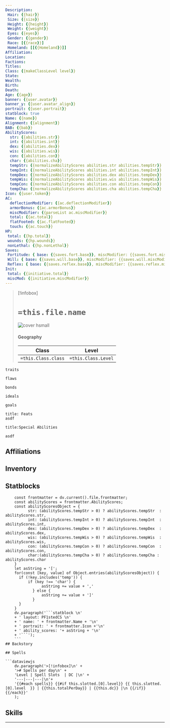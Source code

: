 ```yaml
---
Description:
 Hair: {{hair}}
 Size: {{size}}
 Height: {{height}}
 Weight: {{weight}}
 Eyes: {{eyes}}
 Gender: {{gender}}
 Race: [{{race}}]
 Homeland: [[{{Homeland}}]]
Affiliation: 
Location: 
Factions: 
Titles: 
Class: {{makeClassLevel level}}
State: 
Wealth: 
Birth: 
Death: 
Age: {{age}} 
banner: {{user.avatar}} 
banner_y: {{user.avatar_align}}
portrait: {{user.portrait}}
statblock: true
Name: {{name}}
Alignment: {{alignment}}
BAB: {{bab}} 
AbilityScores:
  str: {{abilities.str}}
  int: {{abilities.int}}
  dex: {{abilities.dex}}
  wis: {{abilities.wis}}
  con: {{abilities.con}}
  char: {{abilities.cha}}
  tempStr: {{normalizeAbilityScores abilities.str abilities.tempStr}}
  tempInt: {{normalizeAbilityScores abilities.int abilities.tempInt}}
  tempDex: {{normalizeAbilityScores abilities.dex abilities.tempDex}}
  tempWis: {{normalizeAbilityScores abilities.wis abilities.tempWis}}
  tempCon: {{normalizeAbilityScores abilities.con abilities.tempCon}}
  tempCha: {{normalizeAbilityScores abilities.cha abilities.tempCha}}
Icon: {{user.token}}
AC:
  deflectionModifier: {{ac.deflectionModifier}}
  armorBonus: {{ac.armorBonus}}
  miscModifier: {{parseList ac.miscModifier}}
  total: {{ac.total}}
  flatFooted: {{ac.flatFooted}}
  touch: {{ac.touch}}
HP: 
 total: {{hp.total}}
 wounds: {{hp.wounds}}
 nonLethal: {{hp.nonLethal}}
Saves:
 Fortitude: { base: {{saves.fort.base}}, miscModifier: {{saves.fort.miscModifier}}, tempModifier: {{saves.fort.tempModifier}}, otherModifiers: {{parseList saves.fort.otherModifiers}}, total: {{saves.fort.total}} }
 Will: { base: {{saves.will.base}}, miscModifier: {{saves.will.miscModifier}}, tempModifier: {{saves.will.tempModifier}}, otherModifiers: {{saves.will.otherModifiers}}, total: {{saves.will.total}} }
 Reflex: { base: {{saves.reflex.base}}, miscModifier: {{saves.reflex.miscModifier}}, tempModifier: {{saves.reflex.tempModifier}}, otherModifiers: {{saves.reflex.otherModifiers}}, total: {{saves.reflex.total}} }
Init: 
 total: {{initiative.total}}
 miscMod: {{initiative.miscModifier}}
---
```


>[!infobox]
># `=this.file.name` 
>![cover hsmall]({{user.portrait}})
>#### Geography
>Class | Level  |
> ---|---|
> `=this.Class.class`|`=this.Class.Level`

```ad-Tr
traits
```

```ad-fw
flaws
```

```ad-Bd
bonds
```

```ad-idl
ideals
```

```ad-goals
goals
```

```ad-ft
title: Feats
asdf

```

```ad-sk
title:Special Abilities

asdf
```
## Affiliations

## Inventory

## Statblocks
```dataviewjs
	const frontmatter = dv.current().file.frontmatter;
	const abilityScores = frontmatter.AbilityScores;
	const abilityScoresObject = {
		  str: (abilityScores.tempStr > 0) ? abilityScores.tempStr  : abilityScores.str,
		  int: (abilityScores.tempInt > 0) ? abilityScores.tempInt  : abilityScores.int,
		  dex: (abilityScores.tempDex > 0) ? abilityScores.tempDex  : abilityScores.dex,
		  wis: (abilityScores.tempWis > 0) ? abilityScores.tempWis  : abilityScores.wis, 
		  con: (abilityScores.tempCon > 0) ? abilityScores.tempCon  : abilityScores.con, 
		  char:(abilityScores.tempCha > 0) ? abilityScores.tempCha : abilityScores.char 
	}
	let asString = '[';
	for(const [key, value] of Object.entries(abilityScoresObject)) {
	  if (!key.includes('temp')) {
		  if (key !== 'char') {
				asString += value + ','
			} else {
				asString += value + ']'
			}
	  }	
	}
	dv.paragraph('```statblock \n' 
	+ ' layout: PF1stedCS \n' 
	+ ' name: ' + frontmatter.Name + '\n'
	+ ' portrait: ' + frontmatter.Icon +'\n'
	+ ' ability_scores: '+ asString + '\n'
	+ '```');
	```
## Backstory

## Spells

```dataviewjs
	dv.paragraph('>[!infobox]\n' + 
	'># Spells per day\n' +
	'Level | Spell Slots  | DC |\n' +
	'---|---|---|\n'+
	'{{#each spells}} {{#if this.slotted.[0].level}} {{ this.slotted.[0].level  }} | {{this.totalPerDay}} | {{this.dc}} |\n {{/if}}{{/each}}'
	);
```





## Skills


---